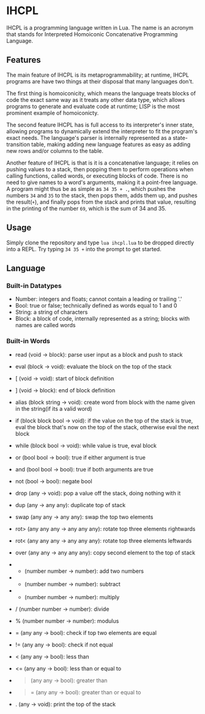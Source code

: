 # IHCPL

IHCPL is a programming language written in Lua. The name is an acronym that
stands for Interpreted Homoiconic Concatenative Programming Language.

## Features

The main feature of IHCPL is its metaprogrammability; at runtime, IHCPL programs
are have two things at their disposal that many languages don't.

The first thing is homoiconicity, which means the language treats blocks of code
the exact same way as it treats any other data type, which allows programs to
generate and evaluate code at runtime; LISP is the most prominent example of
homoiconicty.

The second feature IHCPL has is full access to its interpreter's inner state,
allowing programs to dynamically extend the interpreter to fit the program's
exact needs. The language's parser is internally represented as a
state-transition table, making adding new language features as easy as adding
new rows and/or columns to the table.

Another feature of IHCPL is that is it is a concatenative language; it relies
on pushing values to a stack, then popping them to perform operations when
calling functions, called words, or executing blocks of code. There is no need
to give names to a word's arguments, making it a point-free language. A program
might thus be as simple as `34 35 + .`, which pushes the numbers `34` and `35`
to the stack, then pops them, adds them up, and pushes the result(`+`), and
finally pops from the stack and prints that value, resulting in the printing
of the number `69`, which is the sum of 34 and 35.

## Usage

Simply clone the repository and type `lua ihcpl.lua` to be dropped directly into
a REPL. Try typing `34 35 +` into the prompt to get started.

## Language

### Built-in Datatypes
- Number: integers and floats; cannot contain a leading or trailing '.'
- Bool: true or false; technically defined as words equal to 1 and 0
- String: a string of characters
- Block: a block of code, internally represented as a string; blocks with names
are called words

### Built-in Words
- read (void -> block): parse user input as a block and push to stack
- eval (block -> void): evaluate the block on the top of the stack
- \[ (void -> void): start of block definition
- \] (void -> block): end of block definition
- alias (block string -> void): create word from block with the name given in
the string(if its a valid word)

- if (block block bool -> void): if the value on the top of the stack is true,
eval the block that's now on the top of the stack, otherwise eval the next block
- while (block bool -> void): while value is true, eval block
- or (bool bool -> bool): true if either argument is true
- and (bool bool -> bool): true if both arguments are true
- not (bool -> bool): negate bool

- drop (any -> void): pop a value off the stack, doing nothing with it
- dup (any -> any any): duplicate top of stack
- swap (any any -> any any): swap the top two elements
- rot> (any any any -> any any any): rotate top three elements rightwards
- rot< (any any any -> any any any): rotate top three elements leftwards
- over (any any -> any any any): copy second element to the top of stack

- + (number number -> number): add two numbers
- - (number number -> number): subtract
- * (number number -> number): multiply
- / (number number -> number): divide
- % (number number -> number): modulus

- = (any any -> bool): check if top two elements are equal
- != (any any -> bool): check if not equal
- < (any any -> bool): less than
- <= (any any -> bool): less than or equal to
- > (any any -> bool): greater than
- >= (any any -> bool): greater than or equal to

- . (any -> void): print the top of the stack
